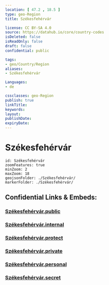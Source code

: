 ```yaml
---
location: [ 47.2 , 18.5 ] 
type: geo-Region
title: Székesfehérvár

license: CC BY-SA 4.0
source: https://datahub.io/core/country-codes
isDeleted: false
isReadOnly: false
draft: false
confidential: public

tags:
- geo/Country/Region
aliases:
- Székesfehérvár

Languages:
- de

cssclasses: geo-Region
publish: true
linkTitle: 
keywords: 
layout: 
publishDate: 
expiryDate: 
---
```


# Székesfehérvár

```leaflet
id: Székesfehérvár
zoomFeatures: true 
minZoom: 2 
maxZoom: 18
geojsonFolder: ./Székesfehérvár/
markerFolder: ./Székesfehérvár/
```


## Confidential Links & Embeds: 

### [Székesfehérvár.public](/_public/\Earth\Continent\Europe\Europe~East\Hungary\Counties~Hungary\Fejér\counties~FejérSzékesfehérvár.public.md) 

### [Székesfehérvár.internal](/_internal/\Earth\Continent\Europe\Europe~East\Hungary\Counties~Hungary\Fejér\counties~FejérSzékesfehérvár.internal.md) 

### [Székesfehérvár.protect](/_protect/\Earth\Continent\Europe\Europe~East\Hungary\Counties~Hungary\Fejér\counties~FejérSzékesfehérvár.protect.md) 

### [Székesfehérvár.private](/_private/\Earth\Continent\Europe\Europe~East\Hungary\Counties~Hungary\Fejér\counties~FejérSzékesfehérvár.private.md) 

### [Székesfehérvár.personal](/_personal/\Earth\Continent\Europe\Europe~East\Hungary\Counties~Hungary\Fejér\counties~FejérSzékesfehérvár.personal.md) 

### [Székesfehérvár.secret](/_secret/\Earth\Continent\Europe\Europe~East\Hungary\Counties~Hungary\Fejér\counties~FejérSzékesfehérvár.secret.md)

